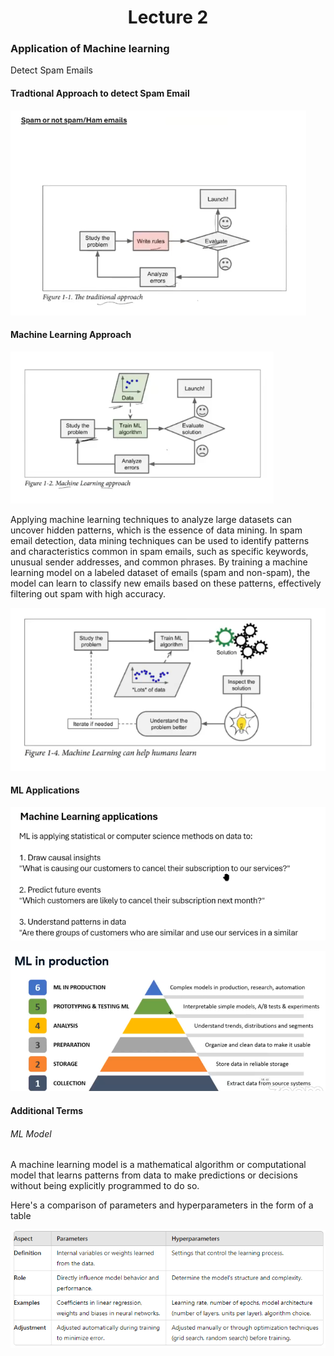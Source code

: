 <div align='center'><h1>Lecture 2</h1> 
</div>


<h3>Application of Machine learning</h3>
<p>
 Detect Spam Emails
</p>

<h4>Tradtional Approach to detect Spam Email</h4>

![Content Image](2.PNG)

<h4>Machine Learning Approach</h4>

![Content Image](2.1.PNG)

<p>Applying machine learning techniques to analyze large datasets can uncover hidden patterns, which is the essence of data mining. In spam email detection, data mining techniques can be used to identify patterns and characteristics common in spam emails, such as specific keywords, unusual sender addresses, and common phrases. By training a machine learning model on a labeled dataset of emails (spam and non-spam), the model can learn to classify new emails based on these patterns, effectively filtering out spam with high accuracy. </p>

![Content Image](2.2.PNG)

<h4>ML Applications</h4>

![Content Image](2.4.PNG)

![Content Image](2.5.PNG)


<h4>Additional Terms</h4>

<h6> ML Model </h6>
<p>A machine learning model is a mathematical algorithm or computational model that learns patterns from data to make predictions or decisions without being explicitly programmed to do so.</p>

<p>Here's a comparison of parameters and hyperparameters in the form of a table</p>

![Content Image](2.3.PNG)



